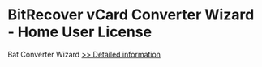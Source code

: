 # BitRecover vCard Converter Wizard - Home User License
Bat Converter Wizard
[>> Detailed information](https://secure.shareit.com/shareit/product.html?productid=300953430&affiliateid=200057808)